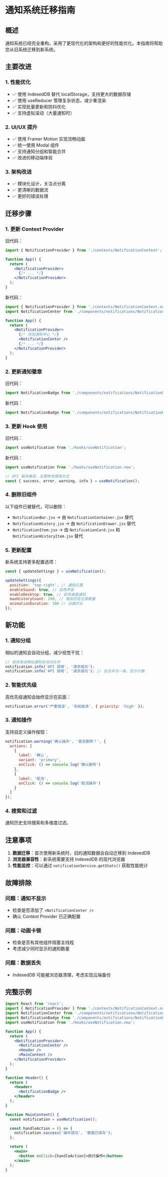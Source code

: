 # 通知系统迁移指南

## 概述

通知系统已经完全重构，采用了更现代化的架构和更好的性能优化。本指南将帮助您从旧系统迁移到新系统。

## 主要改进

### 1. 性能优化
- ✅ 使用 IndexedDB 替代 localStorage，支持更大的数据存储
- ✅ 使用 useReducer 管理复杂状态，减少重渲染
- ✅ 实现批量更新和防抖优化
- ✅ 支持虚拟滚动（大量通知时）

### 2. UI/UX 提升
- ✅ 使用 Framer Motion 实现流畅动画
- ✅ 统一使用 Modal 组件
- ✅ 支持通知分组和智能合并
- ✅ 改进的移动端体验

### 3. 架构改进
- ✅ 模块化设计，关注点分离
- ✅ 更清晰的数据流
- ✅ 更好的错误处理

## 迁移步骤

### 1. 更新 Context Provider

旧代码：
```jsx
import { NotificationProvider } from './contexts/NotificationContext';

function App() {
  return (
    <NotificationProvider>
      {/* ... */}
    </NotificationProvider>
  );
}
```

新代码：
```jsx
import { NotificationProvider } from './contexts/NotificationContext.new';
import NotificationCenter from './components/notifications/NotificationCenter';

function App() {
  return (
    <NotificationProvider>
      {/* 添加通知中心 */}
      <NotificationCenter />
      {/* ... */}
    </NotificationProvider>
  );
}
```

### 2. 更新通知徽章

旧代码：
```jsx
import NotificationBadge from './components/notifications/NotificationBadge';
```

新代码：
```jsx
import NotificationBadge from './components/notifications/NotificationBadge.new';
```

### 3. 更新 Hook 使用

旧代码：
```jsx
import useNotification from './hooks/useNotification';
```

新代码：
```jsx
import useNotification from './hooks/useNotification.new';

// API 保持兼容，无需修改使用方式
const { success, error, warning, info } = useNotification();
```

### 4. 删除旧组件

以下组件已被替代，可以删除：
- `NotificationBar.jsx` -> 由 `NotificationContainer.jsx` 替代
- `NotificationHistory.jsx` -> 由 `NotificationDrawer.jsx` 替代
- `NotificationItem.jsx` -> 由 `NotificationCard.jsx` 和 `NotificationHistoryItem.jsx` 替代

### 5. 更新配置

新系统支持更多配置选项：

```jsx
const { updateSettings } = useNotification();

updateSettings({
  position: 'top-right', // 通知位置
  enableSound: true, // 启用声音
  enableDesktop: true, // 启用桌面通知
  maxHistoryCount: 200, // 增加历史记录数量
  animationDuration: 300 // 动画时长
});
```

## 新功能

### 1. 通知分组
相似的通知会自动分组，减少视觉干扰：

```jsx
// 连续发送相似通知会自动合并
notification.info('API 调用', '请求成功');
notification.info('API 调用', '请求成功'); // 会合并为一条，显示计数
```

### 2. 智能优先级
高优先级通知会始终显示在前面：

```jsx
notification.error('严重错误', '系统崩溃', { priority: 'high' });
```

### 3. 通知操作
支持自定义操作按钮：

```jsx
notification.warning('确认操作', '是否删除？', {
  actions: [
    {
      label: '确认',
      variant: 'primary',
      onClick: () => console.log('确认删除')
    },
    {
      label: '取消',
      onClick: () => console.log('取消操作')
    }
  ]
});
```

### 4. 搜索和过滤
通知历史支持搜索和多维度过滤。

## 注意事项

1. **数据迁移**：首次使用新系统时，旧的通知数据会自动迁移到 IndexedDB
2. **浏览器兼容性**：新系统需要支持 IndexedDB 的现代浏览器
3. **性能监控**：可以通过 `notificationService.getStats()` 获取性能统计

## 故障排除

### 问题：通知不显示
- 检查是否添加了 `<NotificationCenter />`
- 确认 Context Provider 已正确配置

### 问题：动画卡顿
- 检查是否有其他组件阻塞主线程
- 考虑减少同时显示的通知数量

### 问题：数据丢失
- IndexedDB 可能被浏览器清理，考虑实现云端备份

## 完整示例

```jsx
import React from 'react';
import { NotificationProvider } from './contexts/NotificationContext.new';
import NotificationCenter from './components/notifications/NotificationCenter';
import NotificationBadge from './components/notifications/NotificationBadge.new';
import useNotification from './hooks/useNotification.new';

function App() {
  return (
    <NotificationProvider>
      <NotificationCenter />
      <Header />
      <MainContent />
    </NotificationProvider>
  );
}

function Header() {
  return (
    <header>
      <NotificationBadge />
    </header>
  );
}

function MainContent() {
  const notification = useNotification();

  const handleAction = () => {
    notification.success('操作成功', '数据已保存');
  };

  return (
    <main>
      <button onClick={handleAction}>执行操作</button>
    </main>
  );
}
``` 